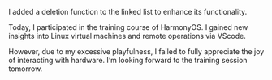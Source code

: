 I added a deletion function to the linked list to enhance its functionality.

Today, I participated in the training course of HarmonyOS. I gained new insights into Linux virtual machines and remote operations via VScode. 

However, due to my excessive playfulness, I failed to fully appreciate the joy of interacting with hardware. I‘m looking forward to the training session tomorrow.
